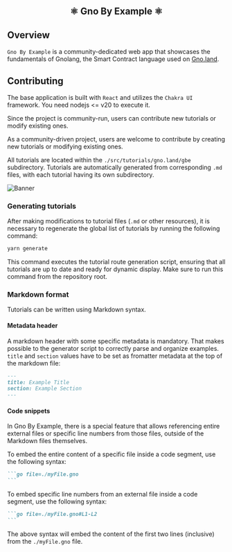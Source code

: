 <h2 align="center">⚛️ Gno By Example ⚛️</h2>

## Overview

`Gno By Example` is a community-dedicated web app that showcases the fundamentals of Gnolang, the Smart Contract
language
used on [Gno.land](https://gno.land).

## Contributing

The base application is built with `React` and utilizes the `Chakra UI` framework. You need nodejs <= v20 to execute it.

Since the project is community-run, users can contribute new tutorials or modify existing ones.

As a community-driven project, users are welcome to contribute by creating new tutorials or modifying existing ones.

All tutorials are located within the `./src/tutorials/gno.land/gbe` subdirectory. Tutorials are automatically generated
from corresponding `.md` files, with each tutorial having its own subdirectory.

![Banner](.github/assets/contribution-flow.png)

### Generating tutorials

After making modifications to tutorial files (`.md` or other resources), it is necessary to regenerate the global list
of tutorials by running the following command:

```bash
yarn generate
```

This command executes the tutorial route generation script, ensuring that all tutorials are up to date and ready for
dynamic display. Make sure to run this command from the repository root.

### Markdown format

Tutorials can be written using Markdown syntax.

#### Metadata header

A markdown header with some specific metadata is mandatory. That makes possible to the generator script to correctly parse and organize examples. 
`title` and `section` values have to be set as fromatter metadata at the top of the markdown file:

```md
---
title: Example Title
section: Example Section
---
```

#### Code snippets 

In Gno By Example, there is a special feature that allows referencing entire external files or specific line numbers
from those files, outside of the Markdown files themselves.

To embed the entire content of a specific file inside a code segment, use the following syntax:

````md
```go file=./myFile.gno
```
````

To embed specific line numbers from an external file inside a code segment, use the following syntax:

````md
```go file=./myFile.gno#L1-L2
```
````

The above syntax will embed the content of the first two lines (inclusive) from the `./myFile.gno` file.
